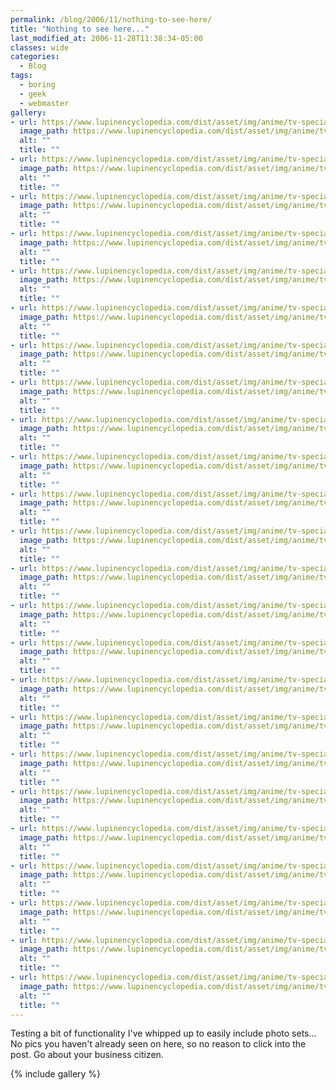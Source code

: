 ```yaml
---
permalink: /blog/2006/11/nothing-to-see-here/
title: "Nothing to see here..."
last_modified_at: 2006-11-28T11:38:34-05:00
classes: wide
categories:
  - Blog
tags:
  - boring
  - geek
  - webmaster
gallery:
- url: https://www.lupinencyclopedia.com/dist/asset/img/anime/tv-specials/seven-days-rhapsody/media/lupin2006-01.jpg
  image_path: https://www.lupinencyclopedia.com/dist/asset/img/anime/tv-specials/seven-days-rhapsody/media/lupin2006-01.jpg
  alt: ""
  title: ""
- url: https://www.lupinencyclopedia.com/dist/asset/img/anime/tv-specials/seven-days-rhapsody/media/lupin2006-02.jpg
  image_path: https://www.lupinencyclopedia.com/dist/asset/img/anime/tv-specials/seven-days-rhapsody/media/lupin2006-02.jpg
  alt: ""
  title: ""
- url: https://www.lupinencyclopedia.com/dist/asset/img/anime/tv-specials/seven-days-rhapsody/media/lupin2006-03.jpg
  image_path: https://www.lupinencyclopedia.com/dist/asset/img/anime/tv-specials/seven-days-rhapsody/media/lupin2006-03.jpg
  alt: ""
  title: ""
- url: https://www.lupinencyclopedia.com/dist/asset/img/anime/tv-specials/seven-days-rhapsody/media/lupin2006-04.jpg
  image_path: https://www.lupinencyclopedia.com/dist/asset/img/anime/tv-specials/seven-days-rhapsody/media/lupin2006-04.jpg
  alt: ""
  title: ""
- url: https://www.lupinencyclopedia.com/dist/asset/img/anime/tv-specials/seven-days-rhapsody/media/lupin2006-05.jpg
  image_path: https://www.lupinencyclopedia.com/dist/asset/img/anime/tv-specials/seven-days-rhapsody/media/lupin2006-05.jpg
  alt: ""
  title: ""
- url: https://www.lupinencyclopedia.com/dist/asset/img/anime/tv-specials/seven-days-rhapsody/media/lupin2006-06.jpg
  image_path: https://www.lupinencyclopedia.com/dist/asset/img/anime/tv-specials/seven-days-rhapsody/media/lupin2006-06.jpg
  alt: ""
  title: ""
- url: https://www.lupinencyclopedia.com/dist/asset/img/anime/tv-specials/seven-days-rhapsody/media/lupin2006-07.jpg
  image_path: https://www.lupinencyclopedia.com/dist/asset/img/anime/tv-specials/seven-days-rhapsody/media/lupin2006-07.jpg
  alt: ""
  title: ""
- url: https://www.lupinencyclopedia.com/dist/asset/img/anime/tv-specials/seven-days-rhapsody/media/lupin2006-08.jpg
  image_path: https://www.lupinencyclopedia.com/dist/asset/img/anime/tv-specials/seven-days-rhapsody/media/lupin2006-08.jpg
  alt: ""
  title: ""
- url: https://www.lupinencyclopedia.com/dist/asset/img/anime/tv-specials/seven-days-rhapsody/media/lupin2006-09.jpg
  image_path: https://www.lupinencyclopedia.com/dist/asset/img/anime/tv-specials/seven-days-rhapsody/media/lupin2006-09.jpg
  alt: ""
  title: ""
- url: https://www.lupinencyclopedia.com/dist/asset/img/anime/tv-specials/seven-days-rhapsody/media/lupin2006-10.jpg
  image_path: https://www.lupinencyclopedia.com/dist/asset/img/anime/tv-specials/seven-days-rhapsody/media/lupin2006-10.jpg
  alt: ""
  title: ""
- url: https://www.lupinencyclopedia.com/dist/asset/img/anime/tv-specials/seven-days-rhapsody/media/lupin2006-11.jpg
  image_path: https://www.lupinencyclopedia.com/dist/asset/img/anime/tv-specials/seven-days-rhapsody/media/lupin2006-11.jpg
  alt: ""
  title: ""
- url: https://www.lupinencyclopedia.com/dist/asset/img/anime/tv-specials/seven-days-rhapsody/media/lupin2006-12.jpg
  image_path: https://www.lupinencyclopedia.com/dist/asset/img/anime/tv-specials/seven-days-rhapsody/media/lupin2006-12.jpg
  alt: ""
  title: ""
- url: https://www.lupinencyclopedia.com/dist/asset/img/anime/tv-specials/seven-days-rhapsody/media/lupin2006-13.jpg
  image_path: https://www.lupinencyclopedia.com/dist/asset/img/anime/tv-specials/seven-days-rhapsody/media/lupin2006-13.jpg
  alt: ""
  title: ""
- url: https://www.lupinencyclopedia.com/dist/asset/img/anime/tv-specials/seven-days-rhapsody/media/lupin2006-14.jpg
  image_path: https://www.lupinencyclopedia.com/dist/asset/img/anime/tv-specials/seven-days-rhapsody/media/lupin2006-14.jpg
  alt: ""
  title: ""
- url: https://www.lupinencyclopedia.com/dist/asset/img/anime/tv-specials/seven-days-rhapsody/media/lupin2006-15.jpg
  image_path: https://www.lupinencyclopedia.com/dist/asset/img/anime/tv-specials/seven-days-rhapsody/media/lupin2006-15.jpg
  alt: ""
  title: ""
- url: https://www.lupinencyclopedia.com/dist/asset/img/anime/tv-specials/seven-days-rhapsody/media/lupin2006-16.jpg
  image_path: https://www.lupinencyclopedia.com/dist/asset/img/anime/tv-specials/seven-days-rhapsody/media/lupin2006-16.jpg
  alt: ""
  title: ""
- url: https://www.lupinencyclopedia.com/dist/asset/img/anime/tv-specials/seven-days-rhapsody/media/lupin2006-17.jpg
  image_path: https://www.lupinencyclopedia.com/dist/asset/img/anime/tv-specials/seven-days-rhapsody/media/lupin2006-17.jpg
  alt: ""
  title: ""
- url: https://www.lupinencyclopedia.com/dist/asset/img/anime/tv-specials/seven-days-rhapsody/media/lupin2006-18.jpg
  image_path: https://www.lupinencyclopedia.com/dist/asset/img/anime/tv-specials/seven-days-rhapsody/media/lupin2006-18.jpg
  alt: ""
  title: ""
- url: https://www.lupinencyclopedia.com/dist/asset/img/anime/tv-specials/seven-days-rhapsody/media/lupin2006-19.jpg
  image_path: https://www.lupinencyclopedia.com/dist/asset/img/anime/tv-specials/seven-days-rhapsody/media/lupin2006-19.jpg
  alt: ""
  title: ""
- url: https://www.lupinencyclopedia.com/dist/asset/img/anime/tv-specials/seven-days-rhapsody/media/lupin2006-20.jpg
  image_path: https://www.lupinencyclopedia.com/dist/asset/img/anime/tv-specials/seven-days-rhapsody/media/lupin2006-20.jpg
  alt: ""
  title: ""
- url: https://www.lupinencyclopedia.com/dist/asset/img/anime/tv-specials/seven-days-rhapsody/media/lupin2006-21.jpg
  image_path: https://www.lupinencyclopedia.com/dist/asset/img/anime/tv-specials/seven-days-rhapsody/media/lupin2006-21.jpg
  alt: ""
  title: ""
- url: https://www.lupinencyclopedia.com/dist/asset/img/anime/tv-specials/seven-days-rhapsody/media/lupin2006-22.jpg
  image_path: https://www.lupinencyclopedia.com/dist/asset/img/anime/tv-specials/seven-days-rhapsody/media/lupin2006-22.jpg
  alt: ""
  title: ""
- url: https://www.lupinencyclopedia.com/dist/asset/img/anime/tv-specials/seven-days-rhapsody/media/lupin2006-23.jpg
  image_path: https://www.lupinencyclopedia.com/dist/asset/img/anime/tv-specials/seven-days-rhapsody/media/lupin2006-23.jpg
  alt: ""
  title: ""
- url: https://www.lupinencyclopedia.com/dist/asset/img/anime/tv-specials/seven-days-rhapsody/media/lupin2006-24.jpg
  image_path: https://www.lupinencyclopedia.com/dist/asset/img/anime/tv-specials/seven-days-rhapsody/media/lupin2006-24.jpg
  alt: ""
  title: ""
---
```


Testing a bit of functionality I've whipped up to easily include photo sets... No pics you haven't already seen on here,
so no reason to click into the post. Go about your business citizen.

{% include gallery %}